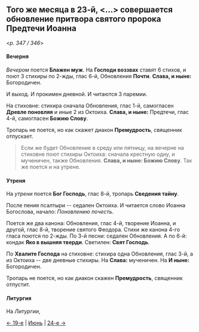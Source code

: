 
## Того же месяца в 23-й, <...> совершается обновление притвора святого пророка Предтечи Иоанна

<*p. 347 / 346*>

#### Вечерня

*Вечером* поется **Блажен муж**. На **Господи воззвах** ставят 6 стихов, и поют 3 стихиры по 2-жды, 
глас 6-й, Обновления **Почти**. **Слава, и ныне:** Богородичен. 

И выход. И прокимен дневной. И читаются 3 паремии. 

На стиховне: стихира сначала Обновления, глас 1-й, самогласен **Древле поновляя** и иные 2 из Октоиха. 
**Слава, и ныне:** Предтечи, глас 4-й, самогласен **Божию Слову**.  

Тропарь не поется, но как скажет диакон **Премудрость**, священник отпускает. 

> Если же будет Обновление в среду или пятницу, на вечерне на стиховне поют стихиры Октоиха: сначала 
> крестную одну, и мученичен, также Обновления. **Слава, и ныне: Божию Слову**. Так же поется и на утрене.  

#### Утреня

На *утрени* поется **Бог Господь**, глас 8-й, тропарь **Сведения тайну**. 

После пения псалтыри -- седален Октоиха. И читается слово Иоанна Богослова, начало: *Поновлению почесть*. 

Поется же два канона: Обновления, глас 4-й, творение Иоанна, и другой, глас 8-й, творение святого Феодора. 
Стихи же канона 4-го гласа поются по 2-жды. 
По 3-й песни: седален Обновления. 
А по 6-й: кондак **Яко в вышняя тверди**. 
Светилен: **Свят Господь**. 

По **Хвалите Господа** на стиховне: стихира одна Обновления, глас 3-й, а из Октоиха -- две дневные стихиры. 
На **Слава:** мученичен. На **И ныне:** Богородичен. 

Тропарь не поется, но как диакон скажен **Премудрость**, священник отпустит. 

#### Литургия

На *Литургии*,   

[← 19-е](06_19_AST.ru.md) | [Июнь](README.md#23-й) | [24-е →](06_24_AST.ru.md)
